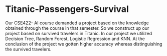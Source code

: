 # Titanic-Passengers-Survival
Our CSE422- AI course demanded a project based on the knowledge obtained through the course in that semester. 
So we construct up our project based on survived travelers in Titanic. 
In our project we utilized Decision Tree, Random Forest, Logistic Regression and KNN. 
At the conclusion of the project we gotten higher accuracy whereas distinguishing the survived travelers.

